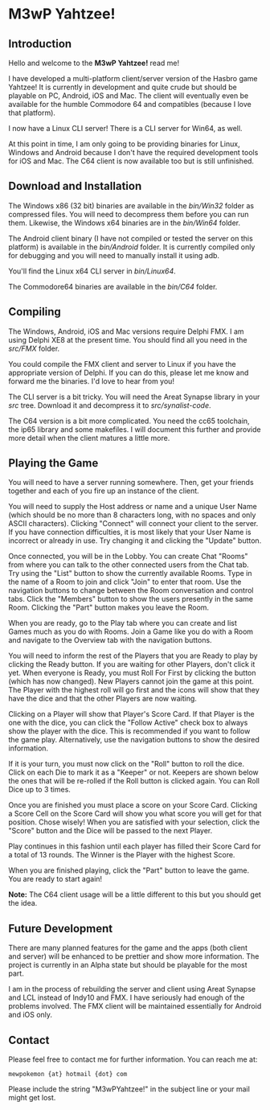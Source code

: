 # M3wP Yahtzee!

## Introduction
Hello and welcome to the **M3wP Yahtzee!** read me!

I have developed a multi-platform client/server version of the Hasbro game Yahtzee!  It is currently in development and quite crude but should be playable on PC, Android, iOS and Mac.  The client will eventually even be available for the humble Commodore 64 and compatibles (because I love that platform).

I now have a Linux CLI server!   There is a CLI server for Win64, as well.

At this point in time, I am only going to be providing binaries for Linux, Windows and Android because I don't have the required development tools for iOS and Mac.  The C64 client is now available too but is still unfinished.

## Download and Installation
The Windows x86 (32 bit) binaries are available in the _bin/Win32_ folder as compressed files.  You will need to decompress them before you can run them.  Likewise, the Windows x64 binaries are in the _bin/Win64_ folder.

The Android client binary (I have not compiled or tested the server on this platform) is available in the _bin/Android_ folder.  It is currently compiled only for debugging and you will need to manually install it using adb.

You'll find the Linux x64 CLI server in _bin/Linux64_.

The Commodore64 binaries are available in the _bin/C64_ folder.

## Compiling
The Windows, Android, iOS and Mac versions require Delphi FMX.  I am using Delphi XE8 at the present time.  You should find all you need in the _src/FMX_ folder.

You could compile the FMX client and server to Linux if you have the appropriate version of Delphi.  If you can do this, please let me know and forward me the binaries.  I'd love to hear from you!

The CLI server is a bit tricky.  You will need the Areat Synapse library in your _src_ tree.  Download it and decompress it to _src/synalist-code_.

The C64 version is a bit more complicated.  You need the cc65 toolchain, the ip65 library and some makefiles.  I will document this further and provide more detail when the client matures a little more.

## Playing the Game
You will need to have a server running somewhere.  Then, get your friends together and each of you fire up an instance of the client.

You will need to supply the Host address or name and a unique User Name (which should be no more than 8 characters long, with no spaces and only ASCII characters).  Clicking "Connect" will connect your client to the server.  If you have connection difficulties, it is most likely that your User Name is incorrect or already in use.  Try changing it and clicking the "Update" button.

Once connected, you will be in the Lobby.  You can create Chat "Rooms" from where you can talk to the other connected users from the Chat tab.  Try using the "List" button to show the currently available Rooms.  Type in the name of a Room to join and click "Join" to enter that room.  Use the navigation buttons to change between the Room conversation and control tabs.  Click the "Members" button to show the users presently in the same Room.  Clicking the "Part" button makes you leave the Room.

When you are ready, go to the Play tab where you can create and list Games much as you do with Rooms.  Join a Game like you do with a Room and navigate to the Overview tab with the navigation buttons.

You will need to inform the rest of the Players that you are Ready to play by clicking the Ready button.  If you are waiting for other Players, don't click it yet.  When everyone is Ready, you must Roll For First by clicking the button (which has now changed).  New Players cannot join the game at this point.  The Player with the highest roll will go first and the icons will show that they have the dice and that the other Players are now waiting.

Clicking on a Player will show that Player's Score Card.  If that Player is the one with the dice, you can click the "Follow Active" check box to always show the player with the dice.  This is recommended if you want to follow the game play.  Alternatively, use the navigation buttons to show the desired information.

If it is your turn, you must now click on the "Roll" button to roll the dice.  Click on each Die to mark it as a "Keeper" or not.  Keepers are shown below the ones that will be re-rolled if the Roll button is clicked again.  You can Roll Dice up to 3 times.

Once you are finished you must place a score on your Score Card.  Clicking a Score Cell on the Score Card will show you what score you will get for that position.  Chose wisely!  When you are satisfied with your selection, click the "Score" button and the Dice will be passed to the next Player.

Play continues in this fashion until each player has filled their Score Card for a total of 13 rounds.  The Winner is the Player with the highest Score.

When you are finished playing, click the "Part" button to leave the game.  You are ready to start again!

**Note:**  The C64 client usage will be a little different to this but you should get the idea.

## Future Development
There are many planned features for the game and the apps (both client and server) will be enhanced to be prettier and show more information.  The project is currently in an Alpha state but should be playable for the most part.

I am in the process of rebuilding the server and client using Areat Synapse and LCL instead of Indy10 and FMX.  I have seriously had enough of the problems involved.  The FMX client will be maintained essentially for Android and iOS only.

## Contact
Please feel free to contact me for further information.  You can reach me at:
	
	mewpokemon {at} hotmail {dot} com

Please include the string "M3wPYahtzee!" in the subject line or your mail might get lost.